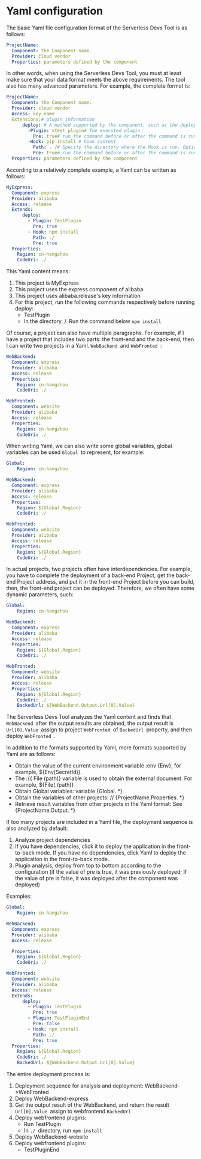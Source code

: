 # Yaml configuration

The basic Yaml file configuration format of the Serverless Devs Tool is as follows:

```yaml
ProjectName:
  Component: the Component name.
  Provider: cloud vendor
  Properties: parameters defined by the component
```

In other words, when using the Serverless Devs Tool, you must at least make sure that your data format meets the above requirements. The tool also has many advanced parameters. For example, the complete format is:

```yaml
ProjectName:
  Component: the Component name.
  Provider: cloud vendor
  Access: key name
  Extensions:# plugin information
      deploy: # A method supported by the component, such as the deploy method of the component
        -Plugin: stest_plugin# The executed plugin
          Pre: true# run the command before or after the command is run.
        -Hook: pip install # hook content
          Path: . /# Specify the directory where the Hook is run. Optional.
          Pre: true# run the command before or after the command is run.
  Properties: parameters defined by the component
```

According to a relatively complete example, a Yaml can be written as follows:

```yaml
MyExpress:
  Component: express
  Provider: alibaba
  Access: release
  Extends: 
      deploy: 
        - Plugin: TestPlugin
          Pre: true 
        - Hook: npm install
          Path: ./ 
          Pre: true 
  Properties: 
    Region: cn-hangzhou
    CodeUri: ./
```

This Yaml content means:

1. This project is MyExpress
2. This project uses the express component of alibaba.
3. This project uses alibaba.release's key information
4. For this project, run the following commands respectively before running deploy:
   - TestPlugin
   - In the directory. /. Run the command below `npm install`

Of course, a project can also have multiple paragraphs. For example, if I have a project that includes two parts: the front-end and the back-end, then I can write two projects in a Yaml. `WebBackend `and `WebFronted `:

```yaml
WebBackend:
  Component: express
  Provider: alibaba
  Access: release
  Properties: 
    Region: cn-hangzhou
    CodeUri: ./

WebFronted:
  Component: website
  Provider: alibaba
  Access: release
  Properties: 
    Region: cn-hangzhou
    CodeUri: ./
```

When writing Yaml, we can also write some global variables, global variables can be used `Global `to represent, for example:

```yaml
Global:
    Region: cn-hangzhou

WebBackend:
  Component: express
  Provider: alibaba
  Access: release
  Properties: 
    Region: ${Global.Region}
    CodeUri: ./

WebFronted:
  Component: website
  Provider: alibaba
  Access: release
  Properties: 
    Region: ${Global.Region}
    CodeUri: ./
```

In actual projects, two projects often have interdependencies. For example, you have to complete the deployment of a back-end Project, get the back-end Project address, and put it in the front-end Project before you can build, then, the front-end project can be deployed. Therefore, we often have some dynamic parameters, such:

```yaml
Global:
    Region: cn-hangzhou

WebBackend:
  Component: express
  Provider: alibaba
  Access: release
  Properties: 
    Region: ${Global.Region}
    CodeUri: ./

WebFronted:
  Component: website
  Provider: alibaba
  Access: release
  Properties: 
    Region: ${Global.Region}
    CodeUri: ./
    BackedUrl: ${WebBackend.Output.Url[0].Value}
```

The Serverless Devs Tool analyzes the Yaml content and finds that `WebBackend `after the output results are obtained, the output result is `Url[0].Value `assign to project `WebFronted `of `BackedUrl `property, and then deploy `WebFronted `.

In addition to the formats supported by Yaml, more formats supported by Yaml are as follows:

- Obtain the value of the current environment variable :env {Env}, for example, ${Env(SecretId)}.
- The :{{ File (path)} variable is used to obtain the external document. For example, ${File(./path)}
- Obtain Global variables: variable {Global. *}
- Obtain the variables of other projects: // {ProjectName.Properties. *}
- Retrieve result variables from other projects in the Yaml format: See {ProjectName.Output. *}

If too many projects are included in a Yaml file, the deployment sequence is also analyzed by default:

1. Analyze project dependencies
2. If you have dependencies, click it to deploy the application in the front-to-back mode. If you have no dependencies, click Yaml to deploy the application in the front-to-back mode.
3. Plugin analysis, deploy from top to bottom according to the configuration (if the value of pre is true, it was previously deployed; If the value of pre is false, it was deployed after the component was deployed)

Examples:

```yaml
Global:
    Region: cn-hangzhou

WebBackend:
  Component: express
  Provider: alibaba
  Access: release

  Properties: 
    Region: ${Global.Region}
    CodeUri: ./

WebFronted:
  Component: website
  Provider: alibaba
  Access: release
  Extends: 
      deploy: 
        - Plugin: TestPlugin
          Pre: true 
        - Plugin: TestPluginEnd
          Pre: false 
        - Hook: npm install
          Path: ./ 
          Pre: true 
  Properties: 
    Region: ${Global.Region}
    CodeUri: ./
    BackedUrl: ${WebBackend.Output.Url[0].Value}
```

The entire deployment process is:

1. Deployment sequence for analysis and deployment: WebBackend->WebFronted
2. Deploy WebBackend-express
3. Get the output result of the WebBackend, and return the result `Url[0].Value `assign to webfrontend `BackedUrl`
4. Deploy webfrontend plugins:
   - Run TestPlugin
   - In `./ `directory, run `npm install`
5. Deploy WebBackend-website
6. Deploy webfrontend plugins:
   - TestPluginEnd

